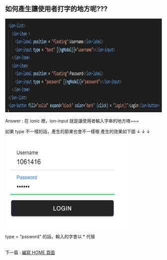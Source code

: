 ## 如何產生讓使用者打字的地方呢???

<img src="教程圖片/logincode.png" width="800px" height="300px">


 Answer : 在 ionic 裡，ion-input 就是讓使用者輸入字串的地方唷~~~

如果 type 不一樣的話，產生的節果也會不一樣喔
產生的效果如下圖 ↓ ↓ ↓
<img src="教程圖片/loginpic1.png" width="400px" height="300px">

type = "pssword" 的話，輸入的字會以 * 代替




\
下一篇 : [編寫 HOME 頁面](3_編寫home頁面.md)
